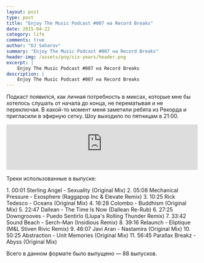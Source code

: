 ```yaml
---
layout: post
type: post
title: "Enjoy The Music Podcast #007 на Record Breaks"
date: 2015-04-22
category: life
comments: true
author: "DJ Saharov"
summary: "Enjoy The Music Podcast #007 на Record Breaks"
header-img: /assets/png/six-years/header.png
excerpt: |
    Enjoy The Music Podcast #007 на Record Breaks
description: |
    Enjoy The Music Podcast #007 на Record Breaks
---
```


<p>
<span class="firstcharacter">П</span>одкаст появился, как личная потребность в миксах, которые мне бы хотелось слушать от начала до конца, не перематывая и не переключая. В какой-то момент меня заметили ребята из Рекорда и пригласили в эфирную сетку. Шоу выходило по пятницам в 21:00.
</p>

<iframe width="100%" height="120" src="https://player-widget.mixcloud.com/widget/iframe/?hide_cover=1&feed=%2Fdjsaharovofficial%2Fdj-saharov-enjoy-the-music-podcast-007%2F" frameborder="0" allow="encrypted-media; fullscreen; autoplay; idle-detection; speaker-selection; web-share;" ></iframe>

<p>Треки использованные в выпуске:</p>
1. 00:01 Sterling Angel - Sexuality (Original Mix)
2. 05:08 Mechanical Pressure - Exosphere (Raggapop Inc & Elevate Remix)
3. 10:25 Rick Tedesco - Oceans (Original Mix)
4. 16:28 Colombo - Buddhism (Original Mix)
5. 22:47 Dallean - The Time Is Now (Dallean Re-Rub)
6. 27:25 Downgrooves - Puedo Sentirlo (Llupa's Rolling Thunder Remix)
7. 33:42 Sound Beach - Serch-Man (Insidious Remix)
8. 39:16 Relaunch - Eliptique (M&L Stiven Rivic Remix)
9. 46:07 Javi Aran - Nastamira (Original Mix)
10. 50:25 Abstraction - Unit Memories (Original Mix)
11. 56:45 Parallax Breakz - Abyss (Original Mix)

<p>Всего в данном формате было выпущено &mdash; 88 выпусков.</p>